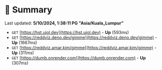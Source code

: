 # 📖 Summary
Last updated: **5/10/2024, 1:38:11 PG "Asia/Kuala_Lumpur"**

- `GET` [https://hst.ujol.dev](https://hst.ujol.dev) - **Up** (593ms)
- `GET` [https://reddviz.deno.dev/gimme](https://reddviz.deno.dev/gimme) - **Up** (1667ms)
- `GET` [https://reddviz.amar.kim/gimme](https://reddviz.amar.kim/gimme) - **Up** (311ms)
- `GET` [https://dumb.onrender.com](https://dumb.onrender.com) - **Up** (307ms)
